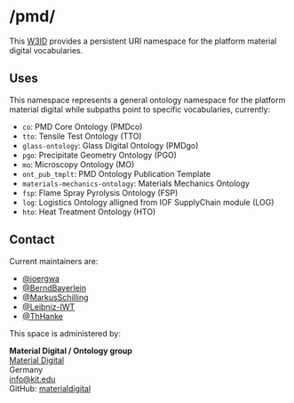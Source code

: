 # /pmd/
This [W3ID](https://w3id.org) provides a persistent URI namespace for the platform material digital vocabularies.

## Uses
This namespace represents a general ontology namespace for the platform material digital while subpaths point to specific vocabularies, currently:
- `co`: PMD Core Ontology (PMDco)
- `tto`: Tensile Test Ontology (TTO)
- `glass-ontology`: Glass Digital Ontology (PMDgo)
- `pgo`: Precipitate Geometry Ontology (PGO)
- `mo`: Microscopy Ontology (MO)
- `ont_pub_tmplt`: PMD Ontology Publication Template
- `materials-mechanics-ontology`: Materials Mechanics Ontology
- `fsp`: Flame Spray Pyrolysis Ontology (FSP)
- `log`: Logistics Ontology alligned from IOF SupplyChain module (LOG)
- `hto`: Heat Treatment Ontology (HTO)

## Contact
Current maintainers are:
* [@joergwa](https://github.com/joergwa)
* [@BerndBayerlein](https://github.com/BerndBayerlein)
* [@MarkusSchilling](https://github.com/MarkusSchilling)
* [@Leibniz-IWT](https://github.com/Leibniz-IWT)
* [@ThHanke](https://github.com/ThHanke)

This space is administered by:  

**Material Digital / Ontology group**   
[Material Digital](https://material-digital.de)  
Germany  
<info@kit.edu>  
GitHub: [materialdigital](https://github.com/materialdigital)
